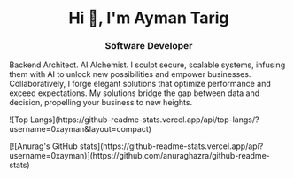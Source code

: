 <h1 align="center">Hi 👋, I'm Ayman Tarig</h1>
<h3 align="center">Software Developer</h3>

<p>
Backend Architect. AI Alchemist. I sculpt secure,
scalable systems, infusing them with AI to
unlock new possibilities and empower
businesses. Collaboratively, I forge elegant
solutions that optimize performance and
exceed expectations. My solutions bridge the
gap between data and decision, propelling your
business to new heights.
</p>
<p>
![Top Langs](https://github-readme-stats.vercel.app/api/top-langs/?username=0xayman&layout=compact)
</p>
<p>
  [![Anurag's GitHub stats](https://github-readme-stats.vercel.app/api?username=0xayman)](https://github.com/anuraghazra/github-readme-stats)
</p>
